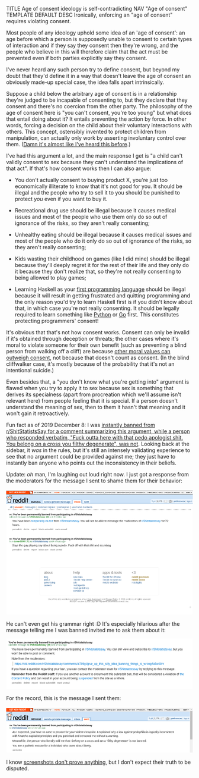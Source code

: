 TITLE Age of consent ideology is self-contradicting
NAV "Age of consent"
TEMPLATE DEFAULT
DESC Ironically, enforcing an "age of consent" requires violating consent.

Most people of any ideology uphold some idea of an 'age of consent': an age before which a person is supposedly unable to consent to certain types of interaction and if they say they consent then they're wrong, and the people who believe in this will therefore claim that the act must be prevented even if both parties explicitly say they consent.

I've never heard any such person try to define consent, but beyond my doubt that they'd define it in a way that doesn't leave the age of consent an obviously made-up special case, the idea falls apart intrinsically.

Suppose a child below the arbitrary age of consent is in a relationship they're judged to be incapable of consenting to, but they declare that they consent and there's no coercion from the other party. The philosophy of the age of consent here is "you can't consent, you're too young" but what does that entail doing about it? It entails preventing the action by force. In other words, forcing a decision on the child about their voluntary interactions with others. This concept, ostensibly invented to protect children from manipulation, can actually only work by asserting involuntary control over them. ([Damn it's almost like I've heard this before](anarchism).)

I've had this argument a lot, and the main response I get is "a child can't validly consent to sex because they can't understand the implications of that act". If that's how consent works then I can also argue:

* You don't actually consent to buying product X, you're just too economically illiterate to know that it's not good for you. It should be illegal and the people who try to sell it to you should be punished to protect *you* even if you want to buy it.

* Recreational drug use should be illegal because it causes medical issues and most of the people who use them only do so out of ignorance of the risks, so they aren't really consenting;

* Unhealthy eating should be illegal because it causes medical issues and most of the people who do it only do so out of ignorance of the risks, so they aren't really consenting;

* Kids wasting their childhood on games (like I did mine) should be illegal because they'll deeply regret it for the rest of their life and they only do it because they don't realize that, so they're not really consenting to being allowed to play games;

* Learning Haskell as your [first programming language](/computing/why_program) should be illegal because it will result in getting frustrated and quitting programming and the only reason you'd try to learn Haskell first is if you didn't know about that, in which case you're not really consenting. It should be legally required to learn something like [Python](/computing/python) or [Go](/computing/go) first. This constitutes protecting programmers' consent!

It's obvious that that's not how consent works. Consent can only be invalid if it's obtained through deception or threats; the other cases where it's moral to violate someone for their own benefit (such as preventing a blind person from walking off a cliff) are because [other moral values can outweigh consent](virtues), not because that doesn't count as consent. (In the blind cliffwalker case, it's mostly because of the probability that it's not an intentional suicide.)

Even besides that, a "you don't know what you're getting into" argument is flawed when you try to apply it to sex because sex is something that derives its specialness (apart from procreation which we'll assume isn't relevant here) from people feeling that it is special.
If a person doesn't understand the meaning of sex, then to them it hasn't that meaning and it won't gain it retroactively.

Fun fact as of 2019 December 8: I was [instantly banned from r/ShitStatistsSay for a comment summarizing this argument, while a person who responded verbatim, "Fuck outta here with that pedo apologist shit. You belong on a cross you filthy degenerate", was not](https://www.reddit.com/r/Shitstatistssay/comments/e789gi/give_up_this_silly_idea_banning_things_is_wrong/fa5w60n/). Looking back at the sidebar, it *was* in the rules, but it's still an intensely validating experience to see that no argument could be provided against me; they just have to instantly ban anyone who points out the inconsistency in their beliefs.

Update: *oh* man, I'm laughing out loud right now. I just got a response from the moderators for the message I sent to shame them for their behavior:

![screenshot](r_shitstatistssay_response_from_mods.png)

He can't even get his grammar right :D It's especially hilarious after the message telling me I was banned invited me
to ask them about it:

![screenshot](r_shitstatistssay_msg_banned.png)

For the record, this is the message I sent them:

![screenshot](r_shitstatistssay_msg_to_mods.png)

I know [screenshots don't prove anything](/argument/screenshots), but I don't expect their truth to be disputed.
